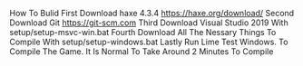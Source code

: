 How To Bulid
First Download haxe 4.3.4 https://haxe.org/download/
Second Download Git https://git-scm.com
Third Download Visual Studio 2019 With setup/setup-msvc-win.bat
Fourth Download All The Nessary Things To Compile With setup/setup-windows.bat
Lastly Run Lime Test Windows. To Compile The Game.
It Is Normal To Take Around 2 Minutes To Compile
